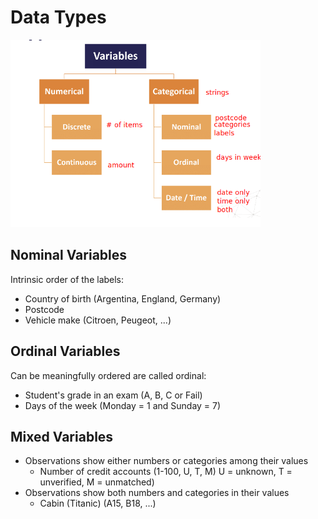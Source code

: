 # Data Types

<img src="../images/DataTypes.png" width="400">

## Nominal Variables

Intrinsic order of the labels:

- Country of birth (Argentina, England, Germany)
- Postcode
- Vehicle make (Citroen, Peugeot, ...)

## Ordinal Variables

Can be meaningfully ordered are called ordinal:

- Student's grade in an exam (A, B, C or Fail)
- Days of the week (Monday = 1 and Sunday = 7)

## Mixed Variables

- Observations show either numbers or categories among their values
  - Number of credit accounts (1-100, U, T, M) U = unknown, T = unverified, M = unmatched)
- Observations show both numbers and categories in their values
  - Cabin (Titanic) (A15, B18, ...)